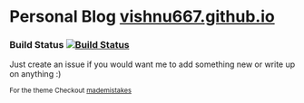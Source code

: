 # Personal Blog [vishnu667.github.io](http://vishnu667.github.io)

### Build Status [![Build Status](https://travis-ci.org/vishnu667/vishnu667.github.io.svg?branch=master)](https://travis-ci.org/vishnu667/vishnu667.github.io)



Just create an issue if you would want me to add something new or write up on anything :)


<sub>For the theme Checkout [mademistakes](https://mademistakes.com/work/minimal-mistakes-jekyll-theme/)</sub>
